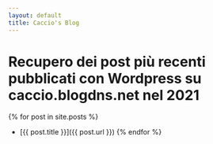 ```yaml
---
layout: default
title: Caccio's Blog
---
```


# Recupero dei post più recenti pubblicati con Wordpress su caccio.blogdns.net nel 2021

{% for post in site.posts %}
  * [{{ post.title }}]({{ post.url }})
{% endfor %}
